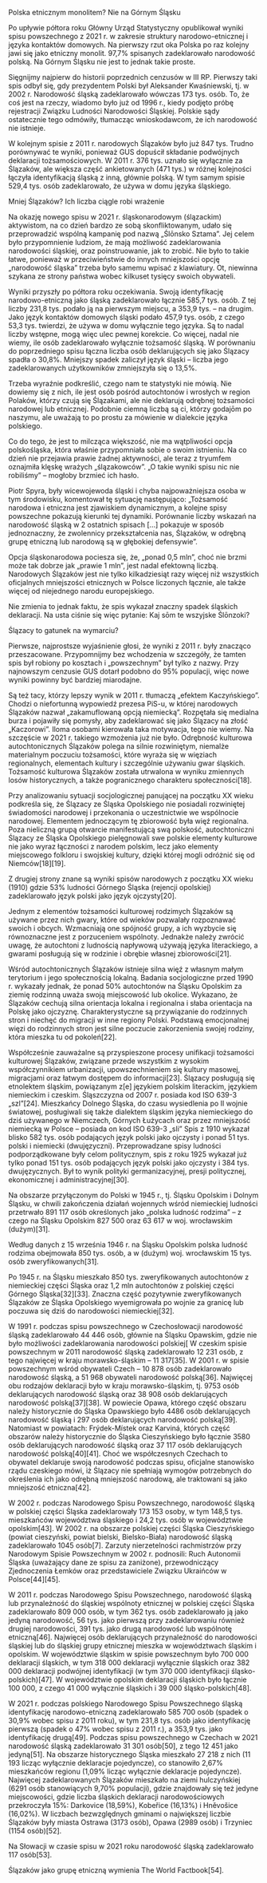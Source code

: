 Polska etnicznym monolitem? Nie na Górnym Śląsku

Po upływie półtora roku Główny Urząd Statystyczny opublikował wyniki spisu powszechnego z 2021 r. w zakresie struktury narodowo-etnicznej i języka kontaktów domowych. Na pierwszy rzut oka Polska po raz kolejny jawi się jako etniczny monolit. 97,7% spisanych zadeklarowało narodowość polską. Na Górnym Śląsku nie jest to jednak takie proste.

Sięgnijmy najpierw do historii poprzednich cenzusów w III RP. Pierwszy taki spis odbył się, gdy prezydentem Polski był Aleksander Kwaśniewski, tj. w 2002 r. Narodowość śląską zadeklarowało wówczas 173 tys. osób. To, że coś jest na rzeczy, wiadomo było już od 1996 r., kiedy podjęto próbę rejestracji Związku Ludności Narodowości Śląskiej. Polskie sądy ostatecznie tego odmówiły, tłumacząc wnioskodawcom, że ich narodowość nie istnieje.

W kolejnym spisie z 2011 r. narodowych Ślązaków było już 847 tys. Trudno porównywać te wyniki, ponieważ GUS dopuścił składanie podwójnych deklaracji tożsamościowych. W 2011 r. 376 tys. uznało się wyłącznie za Ślązaków, ale większa część ankietowanych (471 tys.) w różnej kolejności łączyła identyfikacją śląską z inną, głównie polską. W tym samym spisie 529,4 tys. osób zadeklarowało, że używa w domu języka śląskiego.

Mniej Ślązaków? Ich liczba ciągle robi wrażenie

Na okazję nowego spisu w 2021 r. śląskonarodowym (ślązackim) aktywistom, na co dzień bardzo ze sobą skonfliktowanym, udało się przeprowadzić wspólną kampanię pod nazwą „Ślōnsko Sztama”. Jej celem było przypomnienie ludziom, że mają możliwość zadeklarowania narodowości śląskiej, oraz poinstruowanie, jak to zrobić. Nie było to takie łatwe, ponieważ w przeciwieństwie do innych mniejszości opcję „narodowość śląska” trzeba było samemu wpisać z klawiatury. Ot, niewinna szykana ze strony państwa wobec kilkuset tysięcy swoich obywateli.

Wyniki przyszły po półtora roku oczekiwania. Swoją identyfikację narodowo-etniczną jako śląską zadeklarowało łącznie 585,7 tys. osób. Z tej liczby 231,8 tys. podało ją na pierwszym miejscu, a 353,9 tys. – na drugim. Jako język kontaktów domowych śląski podało 457,9 tys. osób, z czego 53,3 tys. twierdzi, że używa w domu wyłącznie tego języka. Są to nadal liczby wstępne, mogą więc ulec pewnej korekcie.
Co więcej, nadal nie wiemy, ile osób zadeklarowało wyłącznie tożsamość śląską. W porównaniu do poprzedniego spisu łączna liczba osób deklarujących się jako Ślązacy spadła o 30,8%. Mniejszy spadek zaliczył język śląski – liczba jego zadeklarowanych użytkowników zmniejszyła się o 13,5%.

Trzeba wyraźnie podkreślić, czego nam te statystyki nie mówią. Nie dowiemy się z nich, ile jest osób pośród autochtonów i wrosłych w region Polaków, którzy czują się Ślązakami, ale nie deklarują odrębnej tożsamości narodowej lub etnicznej. Podobnie ciemną liczbą są ci, którzy godajōm po naszymu, ale uważają to po prostu za mówienie w dialekcie języka polskiego.

Co do tego, że jest to milcząca większość, nie ma wątpliwości opcja polskośląska, która właśnie przypomniała sobie o swoim istnieniu. Na co dzień nie przejawia prawie żadnej aktywności, ale teraz z tryumfem oznajmiła klęskę wrażych „ślązakowców”. „O takie wyniki spisu nic nie robiliśmy” – mogłoby brzmieć ich hasło.

Piotr Spyra, były wicewojewoda śląski i chyba najpoważniejsza osoba w tym środowisku, komentował tę sytuację następująco: „Tożsamość narodowa i etniczna jest zjawiskiem dynamicznym, a kolejne spisy powszechne pokazują kierunki tej dynamiki. Porównanie liczby wskazań na narodowość śląską w 2 ostatnich spisach […] pokazuje w sposób jednoznaczny, że zwolennicy przekształcenia nas, Ślązaków, w odrębną grupę etniczną lub narodową są w głębokiej defensywie”.

Opcja śląskonarodowa pociesza się, że, „ponad 0,5 mln”, choć nie brzmi może tak dobrze jak „prawie 1 mln”, jest nadal efektowną liczbą. Narodowych Ślązaków jest nie tylko kilkadziesiąt razy więcej niż wszystkich oficjalnych mniejszości etnicznych w Polsce liczonych łącznie, ale także więcej od niejednego narodu europejskiego.

Nie zmienia to jednak faktu, że spis wykazał znaczny spadek śląskich deklaracji. Na usta ciśnie się więc pytanie: Kaj sōm te wszyjske Ślōnzoki?

Ślązacy to gatunek na wymarciu?

Pierwsze, najprostsze wyjaśnienie głosi, że wyniki z 2011 r. były znacząco przeszacowane. Przypomnijmy bez wchodzenia w szczegóły, że tamten spis był robiony po kosztach i „powszechnym” był tylko z nazwy. Przy najnowszym cenzusie GUS dotarł podobno do 95% populacji, więc nowe wyniki powinny być bardziej miarodajne.

Są też tacy, którzy lepszy wynik w 2011 r. tłumaczą „efektem Kaczyńskiego”. Chodzi o niefortunną wypowiedź prezesa PiS-u, w której narodowych Ślązaków nazwał „zakamuflowaną opcją niemiecką”. Rozpętała się medialna burza i pojawiły się pomysły, aby zadeklarować się jako Ślązacy na złość „Kaczorowi”. Iloma osobami kierowała taka motywacja, tego nie wiemy. Na szczęście w 2021 r. takiego wzmożenia już nie było.
Odrębność kulturowa autochtonicznych Ślązaków polega na silnie rozwiniętym, niemalże materialnym poczuciu tożsamości, które wyraża się w więziach regionalnych, elementach kultury i szczególnie używaniu gwar śląskich. Tożsamość kulturowa Ślązaków została utrwalona w wyniku zmiennych losów historycznych, a także pogranicznego charakteru społeczności[18].

Przy analizowaniu sytuacji socjologicznej panującej na początku XX wieku podkreśla się, że Ślązacy ze Śląska Opolskiego nie posiadali rozwiniętej świadomości narodowej i przekonania o uczestnictwie we wspólnocie narodowej. Elementem jednoczącym tę zbiorowość była więź regionalna. Poza nieliczną grupą otwarcie manifestującą swą polskość, autochtoniczni Ślązacy ze Śląska Opolskiego pielęgnowali swe polskie elementy kulturowe nie jako wyraz łączności z narodem polskim, lecz jako elementy miejscowego folkloru i swojskiej kultury, dzięki której mogli odróżnić się od Niemców[18][19].

Z drugiej strony znane są wyniki spisów narodowych z początku XX wieku (1910) gdzie 53% ludności Górnego Śląska (rejencji opolskiej) zadeklarowało język polski jako język ojczysty[20].

Jednym z elementów tożsamości kulturowej rodzimych Ślązaków są używane przez nich gwary, które od wieków pozwalały rozpoznawać swoich i obcych. Wzmacniają one spójność grupy, a ich wyzbycie się równoznaczne jest z porzuceniem wspólnoty. Jednakże należy zwrócić uwagę, że autochtoni z ludnością napływową używają języka literackiego, a gwarami posługują się w rodzinie i obrębie własnej zbiorowości[21].

Wśród autochtonicznych Ślązaków istnieje silna więź z własnym małym terytorium i jego społecznością lokalną. Badania socjologiczne przed 1990 r. wykazały jednak, że ponad 50% autochtonów na Śląsku Opolskim za ziemię rodzinną uważa swoją miejscowość lub okolice. Wykazano, że Ślązaków cechują silna orientacja lokalna i regionalna i słaba orientacja na Polskę jako ojczyznę. Charakterystyczne są przywiązanie do rodzinnych stron i niechęć do migracji w inne regiony Polski. Podstawą emocjonalnej więzi do rodzinnych stron jest silne poczucie zakorzenienia swojej rodziny, która mieszka tu od pokoleń[22].

Współcześnie zauważalne są przyspieszone procesy unifikacji tożsamości kulturowej Ślązaków, związane przede wszystkim z wysokim współczynnikiem urbanizacji, upowszechnieniem się kultury masowej, migracjami oraz łatwym dostępem do informacji[23].
Ślązacy posługują się etnolektem śląskim, powiązanym z[e] językiem polskim literackim, językiem niemieckim i czeskim. Śląszczyzna od 2007 r. posiada kod ISO 639-3 „szl”[24]. Mieszkańcy Dolnego Śląska, do czasu wysiedlenia po II wojnie światowej, posługiwali się także dialektem śląskim języka niemieckiego do dziś używanego w Niemczech, Górnych Łużycach oraz przez mniejszość niemiecką w Polsce – posiada on kod ISO 639-3 „sli”
Spis z 1910 wykazał blisko 582 tys. osób podających język polski jako ojczysty i ponad 51 tys. polski i niemiecki (dwujęzyczni). Przeprowadzane spisy ludności podporządkowane były celom politycznym, spis z roku 1925 wykazał już tylko ponad 151 tys. osób podających język polski jako ojczysty i 384 tys. dwujęzycznych. Był to wynik polityki germanizacyjnej, presji politycznej, ekonomicznej i administracyjnej[30].

Na obszarze przyłączonym do Polski w 1945 r., tj. Śląsku Opolskim i Dolnym Śląsku, w chwili zakończenia działań wojennych wśród niemieckiej ludności przetrwało 891 117 osób określonych jako „polska ludność rodzima” – z czego na Śląsku Opolskim 827 500 oraz 63 617 w woj. wrocławskim (dużym)[31].

Według danych z 15 września 1946 r. na Śląsku Opolskim polska ludność rodzima obejmowała 850 tys. osób, a w (dużym) woj. wrocławskim 15 tys. osób zweryfikowanych[31].

Po 1945 r. na Śląsku mieszkało 850 tys. zweryfikowanych autochtonów z niemieckiej części Śląska oraz 1,2 mln autochtonów z polskiej części Górnego Śląska[32][33]. Znaczna część pozytywnie zweryfikowanych Ślązaków ze Śląska Opolskiego wyemigrowała po wojnie za granicę lub poczuwa się dziś do narodowości niemieckiej[32].

W 1991 r. podczas spisu powszechnego w Czechosłowacji narodowość śląską zadeklarowało 44 446 osób, głównie na Śląsku Opawskim, gdzie nie było możliwości zadeklarowania narodowości polskiej[
W czeskim spisie powszechnym w 2011 narodowość śląską zadeklarowało 12 231 osób, z tego najwięcej w kraju morawsko-śląskim – 11 317[35]. W 2001 r. w spisie powszechnym wśród obywateli Czech – 10 878 osób zadeklarowało narodowość śląską, a 51 968 obywateli narodowość polską[36]. Najwięcej obu rodzajów deklaracji było w kraju morawsko-śląskim, tj. 9753 osób deklarujących narodowość śląską oraz 38 908 osób deklarujących narodowość polską[37][38]. W powiecie Opawa, którego część obszaru należy historycznie do Śląska Opawskiego było 4486 osób deklarujących narodowość śląską i 297 osób deklarujących narodowość polską[39]. Natomiast w powiatach: Frýdek-Místek oraz Karviná, których część obszarów należy historycznie do Śląska Cieszyńskiego było łącznie 3580 osób deklarujących narodowość śląską oraz 37 117 osób deklarujących narodowość polską[40][41]. Choć we współczesnych Czechach to obywatel deklaruje swoją narodowość podczas spisu, oficjalne stanowisko rządu czeskiego mówi, iż Ślązacy nie spełniają wymogów potrzebnych do określenia ich jako odrębną mniejszość narodową, ale traktowani są jako mniejszość etniczna[42].

W 2002 r. podczas Narodowego Spisu Powszechnego, narodowość śląską w polskiej części Śląska zadeklarowały 173 153 osoby, w tym 148,5 tys. mieszkańców województwa śląskiego i 24,2 tys. osób w województwie opolskim[43]. W 2002 r. na obszarze polskiej części Śląska Cieszyńskiego (powiat cieszyński, powiat bielski, Bielsko-Biała) narodowość śląską zadeklarowało 1045 osób[7]. Zarzuty nierzetelności rachmistrzów przy Narodowym Spisie Powszechnym w 2002 r. podnosili: Ruch Autonomii Śląska (uważający dane ze spisu za zaniżone), przewodniczący Zjednoczenia Łemków oraz przedstawiciele Związku Ukraińców w Polsce[44][45].

W 2011 r. podczas Narodowego Spisu Powszechnego, narodowość śląską lub przynależność do śląskiej wspólnoty etnicznej w polskiej części Śląska zadeklarowało 809 000 osób, w tym 362 tys. osób zadeklarowało ją jako jedyną narodowość, 56 tys. jako pierwszą przy zadeklarowaniu również drugiej narodowości, 391 tys. jako drugą narodowość lub wspólnotę etniczną[46]. Najwięcej osób deklarujących przynależność do narodowości śląskiej lub do śląskiej grupy etnicznej mieszka w województwach śląskim i opolskim. W województwie śląskim w spisie powszechnym było 700 000 deklaracji śląskich, w tym 318 000 deklaracji wyłącznie śląskich oraz 382 000 deklaracji podwójnej identyfikacji (w tym 370 000 identyfikacji śląsko-polskich)[47]. W województwie opolskim deklaracji śląskich było łącznie 100 000, z czego 41 000 wyłącznie śląskich i 39 000 śląsko-polskich[48].

W 2021 r. podczas polskiego Narodowego Spisu Powszechnego śląską identyfikację narodowo-etniczną zadeklarowało 585 700 osób (spadek o 30,9% wobec spisu z 2011 roku), w tym 231,8 tys. osób jako identyfikację pierwszą (spadek o 47% wobec spisu z 2011 r.), a 353,9 tys. jako identyfikację drugą[49].
Podczas spisu powszechnego w Czechach w 2021 narodowość śląską zadeklarowało 31 301 osób[50], z tego 12 451 jako jedyną[51]. Na obszarze historycznego Śląska mieszkało 27 218 z nich (11 193 licząc wyłącznie deklaracje pojedyncze), co stanowiło 2,67% mieszkańców regionu (1,09% licząc wyłącznie deklaracje pojedyncze). Najwięcej zadeklarowanych Ślązaków mieszkało na ziemi hulczyńskiej (6291 osób stanowiących 9,70% populacji), gdzie znajdowały się też jedyne miejscowości, gdzie liczba śląskich deklaracji narodowościowych przekroczyła 15%: Darkovice (18,59%), Kobeřice (16,13%) i Hněvošice (16,02%). W liczbach bezwzględnych gminami o największej liczbie Ślązaków były miasta Ostrawa (3173 osób), Opawa (2989 osób) i Trzyniec (1154 osób)[52].

Na Słowacji w czasie spisu w 2021 roku narodowość śląską zadeklarowało 117 osób[53].

Ślązaków jako grupę etniczną wymienia The World Factbook[54].